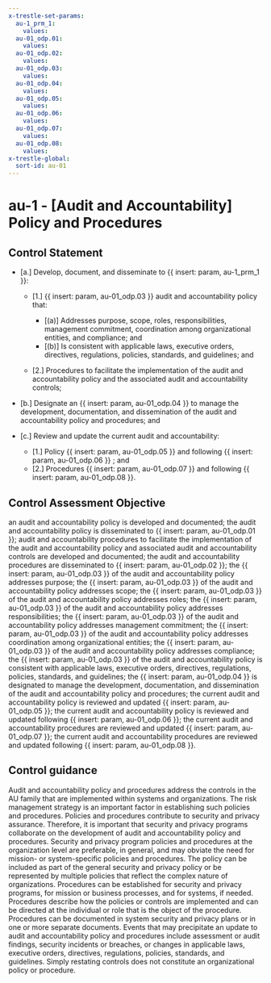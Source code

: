 ```yaml
---
x-trestle-set-params:
  au-1_prm_1:
    values:
  au-01_odp.01:
    values:
  au-01_odp.02:
    values:
  au-01_odp.03:
    values:
  au-01_odp.04:
    values:
  au-01_odp.05:
    values:
  au-01_odp.06:
    values:
  au-01_odp.07:
    values:
  au-01_odp.08:
    values:
x-trestle-global:
  sort-id: au-01
---
```


# au-1 - \[Audit and Accountability\] Policy and Procedures

## Control Statement

- \[a.\] Develop, document, and disseminate to {{ insert: param, au-1_prm_1 }}:

  - \[1.\] {{ insert: param, au-01_odp.03 }} audit and accountability policy that:

    - \[(a)\] Addresses purpose, scope, roles, responsibilities, management commitment, coordination among organizational entities, and compliance; and
    - \[(b)\] Is consistent with applicable laws, executive orders, directives, regulations, policies, standards, and guidelines; and

  - \[2.\] Procedures to facilitate the implementation of the audit and accountability policy and the associated audit and accountability controls;

- \[b.\] Designate an {{ insert: param, au-01_odp.04 }} to manage the development, documentation, and dissemination of the audit and accountability policy and procedures; and

- \[c.\] Review and update the current audit and accountability:

  - \[1.\] Policy {{ insert: param, au-01_odp.05 }} and following {{ insert: param, au-01_odp.06 }} ; and
  - \[2.\] Procedures {{ insert: param, au-01_odp.07 }} and following {{ insert: param, au-01_odp.08 }}.

## Control Assessment Objective

an audit and accountability policy is developed and documented;
the audit and accountability policy is disseminated to {{ insert: param, au-01_odp.01 }};
audit and accountability procedures to facilitate the implementation of the audit and accountability policy and associated audit and accountability controls are developed and documented;
the audit and accountability procedures are disseminated to {{ insert: param, au-01_odp.02 }};
the {{ insert: param, au-01_odp.03 }} of the audit and accountability policy addresses purpose;
the {{ insert: param, au-01_odp.03 }} of the audit and accountability policy addresses scope;
the {{ insert: param, au-01_odp.03 }} of the audit and accountability policy addresses roles;
the {{ insert: param, au-01_odp.03 }} of the audit and accountability policy addresses responsibilities;
the {{ insert: param, au-01_odp.03 }} of the audit and accountability policy addresses management commitment;
the {{ insert: param, au-01_odp.03 }} of the audit and accountability policy addresses coordination among organizational entities;
the {{ insert: param, au-01_odp.03 }} of the audit and accountability policy addresses compliance;
the {{ insert: param, au-01_odp.03 }} of the audit and accountability policy is consistent with applicable laws, executive orders, directives, regulations, policies, standards, and guidelines;
the {{ insert: param, au-01_odp.04 }} is designated to manage the development, documentation, and dissemination of the audit and accountability policy and procedures;
the current audit and accountability policy is reviewed and updated {{ insert: param, au-01_odp.05 }};
the current audit and accountability policy is reviewed and updated following {{ insert: param, au-01_odp.06 }};
the current audit and accountability procedures are reviewed and updated {{ insert: param, au-01_odp.07 }};
the current audit and accountability procedures are reviewed and updated following {{ insert: param, au-01_odp.08 }}.

## Control guidance

Audit and accountability policy and procedures address the controls in the AU family that are implemented within systems and organizations. The risk management strategy is an important factor in establishing such policies and procedures. Policies and procedures contribute to security and privacy assurance. Therefore, it is important that security and privacy programs collaborate on the development of audit and accountability policy and procedures. Security and privacy program policies and procedures at the organization level are preferable, in general, and may obviate the need for mission- or system-specific policies and procedures. The policy can be included as part of the general security and privacy policy or be represented by multiple policies that reflect the complex nature of organizations. Procedures can be established for security and privacy programs, for mission or business processes, and for systems, if needed. Procedures describe how the policies or controls are implemented and can be directed at the individual or role that is the object of the procedure. Procedures can be documented in system security and privacy plans or in one or more separate documents. Events that may precipitate an update to audit and accountability policy and procedures include assessment or audit findings, security incidents or breaches, or changes in applicable laws, executive orders, directives, regulations, policies, standards, and guidelines. Simply restating controls does not constitute an organizational policy or procedure.
